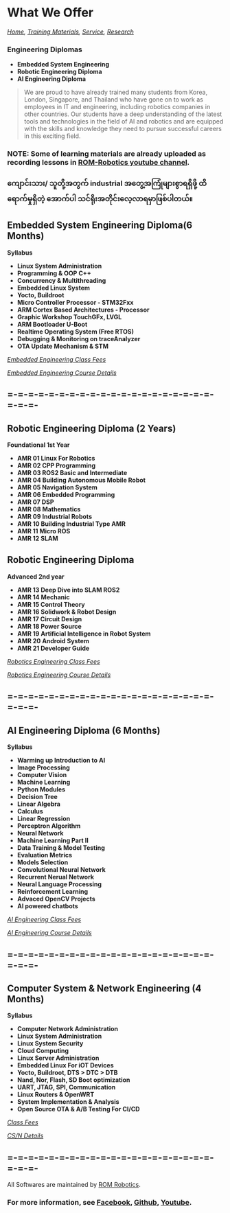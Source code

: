 # What We Offer
*[Home](./README.md),  [Training Materials](./trainingmaterials.md),  [Service](https://romrobots.com),  [Research](https://www.facebook.com/profile.php?id=100089316612691&mibextid=ZbWKwL
)*

### Engineering Diplomas

- **Embedded System Engineering**
- **Robotic Engineering Diploma**
- **AI Engineering Diploma**

> We are proud to have already trained many students from Korea, London, Singapore, and Thailand who have gone on to work as employees in IT and engineering, including robotics companies in other countries. Our students have a deep understanding of the latest tools and technologies in the field of AI and robotics and are equipped with the skills and knowledge they need to pursue successful careers in this exciting field.

### NOTE: Some of learning materials are already uploaded as recording lessons in [ROM-Robotics youtube channel](./trainingmaterials.md).

### ကျောင်းသား/ သူတို့အတွက် industrial အတွေ့အကြုံများစွာရရှိဖို့ ထိရောက်မှုရှိတဲ့ အောက်ပါ သင်ရိုးအတိုင်းလေ့လာရမှာဖြစ်ပါတယ်။


## Embedded System Engineering Diploma(6 Months)
**Syllabus**

- **Linux System Administration**
- **Programming & OOP C++**
- **Concurrency & Multithreading**
- **Embedded Linux System**
- **Yocto, Buildroot**
- **Micro Controller Processor - STM32Fxx**
- **ARM Cortex Based Architectures - Processor**
- **Graphic Workshop TouchGFx, LVGL**
- **ARM Bootloader U-Boot**
- **Realtime Operating System (Free RTOS)**
- **Debugging & Monitoring on traceAnalyzer**
- **OTA Update Mechanism & STM**

*[Embedded Engineering Class Fees](./class_fees.md)*

 
*[Embedded Engineering Course Details](./embedded_engineering.md)*
## =-=-=-=-=-=-=-=-=-=-=-=-=-=-=-=-=-=-=-=-=-=-=-

## Robotic Engineering Diploma (2 Years)
**Foundational 1st Year**

- **AMR 01 Linux For Robotics**
- **AMR 02 CPP Programming**
- **AMR 03 ROS2 Basic and Intermediate**
- **AMR 04 Building Autonomous Mobile Robot**
- **AMR 05 Navigation System**
- **AMR 06 Embedded Programming**
- **AMR 07 DSP**
- **AMR 08 Mathematics**
- **AMR 09 Industrial Robots**
- **AMR 10 Building Industrial Type AMR**
- **AMR 11 Micro ROS**
- **AMR 12 SLAM**


## Robotic Engineering Diploma
**Advanced 2nd year**

- **AMR 13 Deep Dive into SLAM ROS2**
- **AMR 14 Mechanic**
- **AMR 15 Control Theory**
- **AMR 16 Solidwork & Robot Design**
- **AMR 17 Circuit Design**
- **AMR 18 Power Source** 
- **AMR 19 Artificial Intelligence in Robot System**
- **AMR 20 Android System**
- **AMR 21 Developer Guide**

*[Robotics Engineering Class Fees](./class_fees.md)*     


*[Robotics Engineering Course Details](./robotics_engineering.md)*

## =-=-=-=-=-=-=-=-=-=-=-=-=-=-=-=-=-=-=-=-=-=-=-


## AI Engineering Diploma (6 Months)
**Syllabus**

- **Warming up Introduction to AI**
- **Image Processing**
- **Computer Vision**
- **Machine Learning**
- **Python Modules**
- **Decision Tree**
- **Linear Algebra**
- **Calculus**
- **Linear Regression**
- **Perceptron Algorithm**
- **Neural Network**
- **Machine Learning Part II**
- **Data Training & Model Testing**
- **Evaluation Metrics**
- **Models Selection**
- **Convolutional Neural Network**
- **Recurrent Nerual Network**
- **Neural Language Processing**
- **Reinforcement Learning**
- **Advaced OpenCV Projects**
- **AI powered chatbots**

*[AI Engineering Class Fees](./class_fees.md)*


*[AI Engineering Course Details](./artificial_intelligence_engineering.md)*
## =-=-=-=-=-=-=-=-=-=-=-=-=-=-=-=-=-=-=-=-=-=-=-


## Computer System & Network Engineering (4 Months)
**Syllabus**

- **Computer Network Administration**
- **Linux System Administration**
- **Linux System Security**
- **Cloud Computing**
- **Linux Server Administration**
- **Embedded Linux For iOT Devices**
- **Yocto, Buildroot, DTS > DTC > DTB**
- **Nand, Nor, Flash, SD Boot optimization**
- **UART, JTAG, SPI, Communication**
- **Linux Routers & OpenWRT**
- **System Implementation & Analysis**
- **Open Source OTA & A/B Testing For CI/CD**

*[Class Fees](./class_fees.md)*  


*[CS/N Details](./README.md)*
## =-=-=-=-=-=-=-=-=-=-=-=-=-=-=-=-=-=-=-=-=-=-=-


All Softwares are maintained by [ROM Robotics](https://romrobots.com).

### For more information, see [Facebook](https://www.facebook.com/profile.php?id=100089316612691&mibextid=ZbWKwL), [Github](https://github.com/ROM-robotics), [Youtube](https://www.youtube.com/@ROMROBOTICS).
